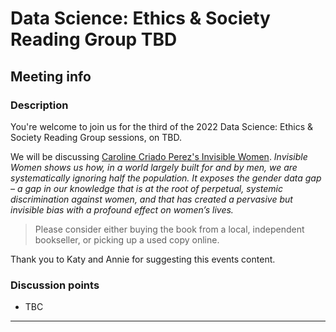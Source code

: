 # Data Science: Ethics & Society Reading Group TBD
## Meeting info

### Description

You're welcome to join us for the third of the 2022 Data Science: Ethics & Society Reading Group sessions, on TBD. 

We will be discussing [Caroline Criado Perez's Invisible Women]([https://www.goodreads.com/book/show/50489326-counting](https://carolinecriadoperez.com/book/invisible-women/)). _Invisible Women shows us how, in a world largely built for and by men, we are systematically ignoring half the population.  It exposes the gender data gap – a gap in our knowledge that is at the root of perpetual, systemic discrimination against women, and that has created a pervasive but invisible bias with a profound effect on women’s lives._

> Please consider either buying the book from a local, independent bookseller, or picking up a used copy online. 

Thank you to Katy and Annie for suggesting this events content.

### Discussion points

- TBC

---

<!--

## Meeting notes

### Who came
Number of people: 17

### What did we think?
Notes here!
Shall we email the author? If so, who'll send the email?

-->
